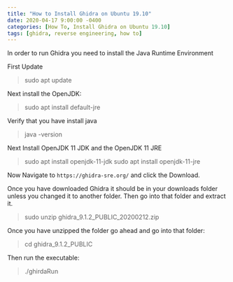 ```yaml
---
title: "How to Install Ghidra on Ubuntu 19.10"
date: 2020-04-17 9:00:00 -0400
categories: [How To, Install Ghidra on Ubuntu 19.10]
tags: [ghidra, reverse engineering, how to]
---
```


In order to run Ghidra you need to install the Java Runtime Environment

First Update
> sudo apt update

Next install the OpenJDK:
> sudo apt install default-jre

Verify that you have install java
> java -version

Next Install OpenJDK 11 JDK and the OpenJDK 11 JRE
> sudo apt install openjdk-11-jdk 
> sudo apt install openjdk-11-jre

Now Navigate to `https://ghidra-sre.org/` and click the Download.

Once you have downloaded Ghidra it should be in your downloads folder unless you changed it to another folder. Then go into that folder and extract it.

> sudo unzip ghidra_9.1.2_PUBLIC_20200212.zip

Once you have unzipped the folder go ahead and go into that folder:

> cd ghidra_9.1.2_PUBLIC

Then run the executable:

> ./ghirdaRun









